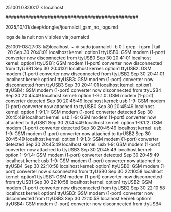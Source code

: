 251001
08:00:17
k
localhost

###############################################

2025/10/01/sleep/dongle//journalctl_gsm_no_logs.md

logs de la nuit non visibles via journalctl

251001-08:27:03-k@localhost-~
=> sudo journalctl -b 0 | grep -i gsm | tail -20
Sep 30 20:41:01 localhost kernel: option1 ttyUSB0: GSM modem (1-port) converter now disconnected from ttyUSB0
Sep 30 20:41:01 localhost kernel: option1 ttyUSB1: GSM modem (1-port) converter now disconnected from ttyUSB1
Sep 30 20:41:01 localhost kernel: option1 ttyUSB2: GSM modem (1-port) converter now disconnected from ttyUSB2
Sep 30 20:41:01 localhost kernel: option1 ttyUSB3: GSM modem (1-port) converter now disconnected from ttyUSB3
Sep 30 20:41:01 localhost kernel: option1 ttyUSB4: GSM modem (1-port) converter now disconnected from ttyUSB4
Sep 30 20:45:49 localhost kernel: option 1-9:1.0: GSM modem (1-port) converter detected
Sep 30 20:45:49 localhost kernel: usb 1-9: GSM modem (1-port) converter now attached to ttyUSB0
Sep 30 20:45:49 localhost kernel: option 1-9:1.1: GSM modem (1-port) converter detected
Sep 30 20:45:49 localhost kernel: usb 1-9: GSM modem (1-port) converter now attached to ttyUSB1
Sep 30 20:45:49 localhost kernel: option 1-9:1.2: GSM modem (1-port) converter detected
Sep 30 20:45:49 localhost kernel: usb 1-9: GSM modem (1-port) converter now attached to ttyUSB2
Sep 30 20:45:49 localhost kernel: option 1-9:1.3: GSM modem (1-port) converter detected
Sep 30 20:45:49 localhost kernel: usb 1-9: GSM modem (1-port) converter now attached to ttyUSB3
Sep 30 20:45:49 localhost kernel: option 1-9:1.4: GSM modem (1-port) converter detected
Sep 30 20:45:49 localhost kernel: usb 1-9: GSM modem (1-port) converter now attached to ttyUSB4
Sep 30 22:10:58 localhost kernel: option1 ttyUSB0: GSM modem (1-port) converter now disconnected from ttyUSB0
Sep 30 22:10:58 localhost kernel: option1 ttyUSB1: GSM modem (1-port) converter now disconnected from ttyUSB1
Sep 30 22:10:58 localhost kernel: option1 ttyUSB2: GSM modem (1-port) converter now disconnected from ttyUSB2
Sep 30 22:10:58 localhost kernel: option1 ttyUSB3: GSM modem (1-port) converter now disconnected from ttyUSB3
Sep 30 22:10:58 localhost kernel: option1 ttyUSB4: GSM modem (1-port) converter now disconnected from ttyUSB4

